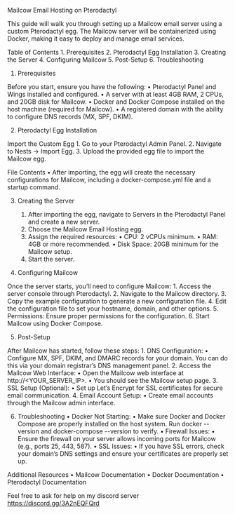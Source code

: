 
Mailcow Email Hosting on Pterodactyl

This guide will walk you through setting up a Mailcow email server using a custom Pterodactyl egg. The Mailcow server will be containerized using Docker, making it easy to deploy and manage email services.

Table of Contents
	1.	Prerequisites
	2.	Pterodactyl Egg Installation
	3.	Creating the Server
	4.	Configuring Mailcow
	5.	Post-Setup
	6.	Troubleshooting

1. Prerequisites

Before you start, ensure you have the following:
	•	Pterodactyl Panel and Wings installed and configured.
	•	A server with at least 4GB RAM, 2 CPUs, and 20GB disk for Mailcow.
	•	Docker and Docker Compose installed on the host machine (required for Mailcow).
	•	A registered domain with the ability to configure DNS records (MX, SPF, DKIM).

2. Pterodactyl Egg Installation

Import the Custom Egg
	1.	Go to your Pterodactyl Admin Panel.
	2.	Navigate to Nests -> Import Egg.
	3.	Upload the provided egg file to import the Mailcow egg.

File Contents
	•	After importing, the egg will create the necessary configurations for Mailcow, including a docker-compose.yml file and a startup command.

3. Creating the Server
	1.	After importing the egg, navigate to Servers in the Pterodactyl Panel and create a new server.
	2.	Choose the Mailcow Email Hosting egg.
	3.	Assign the required resources:
	•	CPU: 2 vCPUs minimum.
	•	RAM: 4GB or more recommended.
	•	Disk Space: 20GB minimum for the Mailcow setup.
	4.	Start the server.

4. Configuring Mailcow

Once the server starts, you’ll need to configure Mailcow:
	1.	Access the server console through Pterodactyl.
	2.	Navigate to the Mailcow directory.
	3.	Copy the example configuration to generate a new configuration file.
	4.	Edit the configuration file to set your hostname, domain, and other options.
	5.	Permissions:
Ensure proper permissions for the configuration.
	6.	Start Mailcow using Docker Compose.

5. Post-Setup

After Mailcow has started, follow these steps:
	1.	DNS Configuration:
	•	Configure MX, SPF, DKIM, and DMARC records for your domain. You can do this via your domain registrar’s DNS management panel.
	2.	Access the Mailcow Web Interface:
	•	Open the Mailcow web interface at http://<YOUR_SERVER_IP>.
	•	You should see the Mailcow setup page.
	3.	SSL Setup (Optional):
	•	Set up Let’s Encrypt for SSL certificates for secure email communication.
	4.	Email Account Setup:
	•	Create email accounts through the Mailcow admin interface.

6. Troubleshooting
	•	Docker Not Starting:
	•	Make sure Docker and Docker Compose are properly installed on the host system. Run docker --version and docker-compose --version to verify.
	•	Firewall Issues:
	•	Ensure the firewall on your server allows incoming ports for Mailcow (e.g., ports 25, 443, 587).
	•	SSL Issues:
	•	If you have SSL errors, check your domain’s DNS settings and ensure your certificates are properly set up.

Additional Resources
	•	Mailcow Documentation
	•	Docker Documentation
	•	Pterodactyl Documentation

Feel free to ask for
    help on my discord server 
    https://discord.gg/3A2nEQFQrd
